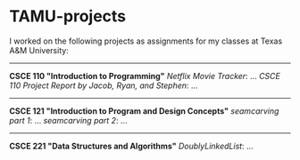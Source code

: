 # TAMU-projects

I worked on the following projects as assignments for my classes at Texas A&M University:

-----
**CSCE 110 "Introduction to Programming"**
    _Netflix Movie Tracker_: ...
    _CSCE 110 Project Report by Jacob, Ryan, and Stephen_: ...
    
-----
**CSCE 121 "Introduction to Program and Design Concepts"**
        _seamcarving part 1_: ...
        _seamcarving part 2_: ...

-----
**CSCE 221 "Data Structures and Algorithms"**
        _DoublyLinkedList_: ...

